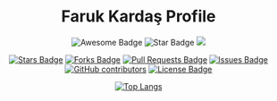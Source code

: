 <h1 align="center">Faruk Kardaş Profile
</h1>
<div align="center">
<img src="https://cdn.rawgit.com/sindresorhus/awesome/d7305f38d29fed78fa85652e3a63e154dd8e8829/media/badge.svg" alt="Awesome Badge"/>
<!-- <img src="http://hits.dwyl.com/farukkardas/awesome-github-profile-readme.svg" alt="Hits Badge"/> -->
<img src="https://img.shields.io/static/v1?label=%F0%9F%8C%9F&message=If%20Useful&style=style=flat&color=BC4E99" alt="Star Badge"/>
<a href="https://twitter.com/farukkardas" ><img src="https://img.shields.io/twitter/follow/farukkardas.svg?style=social" /> </a>
<br>


<a href="https://github.com/farukkardas/License-panel/stargazers"><img src="https://img.shields.io/github/stars/farukkardas/awesome-github-profile-readme" alt="Stars Badge"/></a>
<a href="https://github.com/farukkardas/License-panel/network/members"><img src="https://img.shields.io/github/forks/farukkardas/awesome-github-profile-readme" alt="Forks Badge"/></a>
<a href="https://github.com/farukkardas/License-panel/pulls"><img src="https://img.shields.io/github/issues-pr/farukkardas/awesome-github-profile-readme" alt="Pull Requests Badge"/></a>
<a href="https://github.com/farukkardas/License-panel/issues"><img src="https://img.shields.io/github/issues/farukkardas/awesome-github-profile-readme" alt="Issues Badge"/></a>
<a href="https://github.com/farukkardas/License-panel/graphs/contributors"><img alt="GitHub contributors" src="https://img.shields.io/github/contributors/farukkardas/awesome-github-profile-readme?color=2b9348"></a>
<a href="https://github.com/farukkardas/License-panel/blob/master/LICENSE"><img src="https://img.shields.io/github/license/farukkardas/awesome-github-profile-readme?color=2b9348" alt="License Badge"/></a>
  
 [![Top Langs](https://github-readme-stats.vercel.app/api/top-langs/?username=farukkardas&layout=compact)](https://github.com/farukkardas/github-readme-stats)
